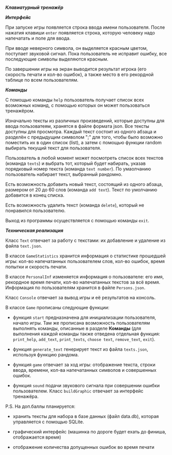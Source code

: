 ***Клавиатурный тренажёр***


***Интерфейс***

При запуске игры появляется строка ввода имени пользователя. После нажатия клавиши `enter` появляется строка, которую человеку надо напечатать и поле для ввода.

При вводе неверного символа, он выделяется красным цветом, поступает звуковой сигнал. Пока пользователь не исправит ошибку, все последующие символы выделяются красным.

По завершении игры на экран выводится результат игрока (его скорость печати и кол-во ошибок), а также место в его рекордной таблице по всем пользователям.

***Команды***

С помощью команды `help` пользователь получает список всех возможных команд, с помощью которых он может пользоваться тренажёром.

Изначально тексты из различных произведений, которые доступны для ввода пользоватеям, хранятся в файле формата json. Все тексты доступны для просмотра.
Каждый текст состоит из одного абзаца и разделён с предыдущим символом ";" для того, чтобы было возможно поместить их в один список (list), а затем с помощью функции random выбирать текущий текст для пользователя.

Пользователь в любой момент может посмотреть список всех текстов (команда `texts`) и выбрать тот, который будет набирать, указав порядковый номер текста (команда `text number`). По умаолчанию пользователь набирает текст, выбранный рандомно.

Есть возможность добавить новый текст, состоящий из одного абзаца, размером от 20 до 60 слов (команда `add text`). Текст по умолчанию добавится в конец списка.

Есть возможность удалить текст (команда `delete`), который не понравился пользователю.
 
Выход из программы осуществляется с помощью команды `exit`.

***Техническая реализация***

Класс `Text` отвечает за работу с текстами: их добавление и удаление из файла `text.json`.

В классе `GameStatistics` хранится информация о статистике прошедшей игры: кол-во напечатанных пользователем слов, кол-во ошибок, время попытки и скорость печати.

В классе `PersonalInf` изменяется информация о пользователе: его имя, рекордное время печати, кол-во напечатанных текстов за всё время. Информация по пользователям хранится в файле `Persons.json`.

Класс `Console` отвечает за вывод игры и её результатов на консоль.

В классе `Game` прописаны следующие функции:

- функция `start` предназначена для инициализации пользователя, начало игры. Там же прописана возможность пользователям выполнять команды, описанные в разделе **Команды** (для выполнения каждой команды также отведена отдельная функция: `print_help`, `add_text`, `print_texts`, `choose text`, `remove_text`, `exit`).

- функция `generate_text` генерирует текст из файла `texts.json`, используя функцию рандома.

- функция `game` отвечает за ход игры: отображение текста, строки ввода, времени, кол-ва напечатанных символов и совершенных ошибок.

- функция `sound` подачи звукового сигнала при совершении ошибки пользователем.
Класс `buildGraphic` отвечает за интерфейс тренажёра.


P.S. На доп.баллы планируется:

- хранить тексты для набора в базе данных (файл data.db), которая управляется с помощью SQLite.

- графический интерфейс (машинка по дороге будет ехать до финиша, отображается время)

- отображение количества допущенных ошибок во время печати



